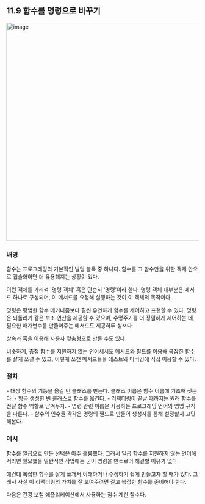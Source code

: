 <H2>11.9 함수를 명령으로 바꾸기</H2>

<img width="571" alt="image" src="https://user-images.githubusercontent.com/87962572/196149548-c59e6c75-4a12-4dc4-a7a0-ba4d1864f70d.png">

<H3>배경</H3>
함수는 프로그래밍의 기본적인 빌딩 블록 중 하나다.
함수를 그 함수만을 위한 객체 안으로 캡슐화하면 더 유용해지는 상황이 있다.

이런 객체를 가리켜 '명령 객체' 혹은 단순히 '명령'이라 한다.
명령 객체 대부분은 메서드 하나로 구성되며, 이 메서드를 요청해 실행하는 것이 이 객체의 목적이다.

명령은 평범한 함수 메커니즘보다 훨씬 유연하게 함수를 제어하고 표현할 수 있다.
명령은 되돌리기 같은 보조 연산을 제공할 수 있으며, 수명주기를 더 정밀하게 제어하는 데 필요한 매개변수를 만들어주는 메서드도 제공하루 싱ㅆ다.

상속과 훅을 이용해 사용자 맞춤형으로 만들 수도 있다.

비슷하게, 중첩 함수를 지원하지 않는 언어세서도 메서드와 필드를 이용해 복잡한 함수를 잘게 쪼갤 수 있고, 이렇게 쪼갠 메서드들을 테스트와 디버깅에 직접 이용할 수 있다.

<H3>절차</H3>
- 대상 함수의 기능을 옮길 빈 클래스를 만든다. 클래스 이름은 함수 이름에 기초해 짓는다.
- 방금 생성한 빈 클래스로 함수를 옮긴다.
- 리팩터링이 끝날 때까지는 원래 함수를 전달 함수 역할로 남겨두자.
- 명령 관련 이름은 사용하는 프로그래밍 언어의 명명 규칙을 따른다.
- 함수의 인수들 각각은 명령의 필드로 만들어 생성자를 통해 설정할지 고민해본다.

<H3>예시</H3>
함수를 일급으로 만든 선택은 아주 훌륭했다.
그래서 일급 함수를 지원하지 않는 언어에서라면 필요했을 일반적인 작업에는 굳이 명령을 만ㄷ르어 해결할 이유가 없다.

예컨대 복잡한 함수를 잘게 쪼개서 이해하거나 수정하기 쉽게 만들고자 할 때가 있다.
그래서 사실 이 리팩터링의 가치를 잘 보여주려면 길고 복잡한 함수를 준비해야 한다.

다음은 건강 보험 애플리케이션에서 사용하는 점수 계산 함수다.

```

```
